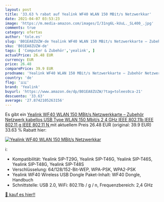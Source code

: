 ```yaml
---
layout: post
title: '33.63 % rabat auf Yealink WF40 WLAN 150 MBit/s Netzwerkkar'
date: 2021-04-07 03:53:23
image: 'https://m.media-amazon.com/images/I/31ng6L-kUuL._SL400_.jpg'
comments: true
category: ofertas
author: 'tole.es'
slug: 'B01EA8ZUZW-de Yealink WF40 WLAN 150 MBit/s Netzwerkkarte – Zubehör...'
sku: 'B01EA8ZUZW-de'
tags: [ 'Computer & Zubehör','yealink', ]
actualPrice: 26.48 EUR
currency: EUR
price: 26.48
comparePrice: 39.9 EUR
prodname: 'Yealink WF40 WLAN 150 MBit/s Netzwerkkarte – Zubehör Netzwerk  kabellos  USB Type  WLAN  150 Mbit/s  2 4 GHz  IEEE 802.11b  IEEE 802.11 g  IEEE 802.11 N '
country: 'de'
flag: '🇩🇪'
brand: 'Yealink'
buyurl: 'https://www.amazon.de/dp/B01EA8ZUZW/?tag=tolees0ca-21'
descuento: '33.63'
average: '27.8742105263156'
---
```


Es gibt ein [Yealink WF40 WLAN 150 MBit/s Netzwerkkarte – Zubehör Netzwerk  kabellos  USB Type  WLAN  150 Mbit/s  2 4 GHz  IEEE 802.11b  IEEE 802.11 g  IEEE 802.11 N ](https://www.amazon.de/dp/B01EA8ZUZW/?tag=tolees0ca-21) mit aktuellem Preis 26.48 EUR (original: 39.9 EUR) 33.63 % Rabatt hier:

[![Yealink WF40 WLAN 150 MBit/s Netzwerkkar](https://m.media-amazon.com/images/I/31ng6L-kUuL._SL400_.jpg)](https://www.amazon.de/dp/B01EA8ZUZW/?tag=tolees0ca-21)

ℹ️:

- Kompatibilität: Yealink SIP-T29G, Yealink SIP-T46G, Yealink SIP-T46S, Yealink SIP-T48G, Yealink SIP-T48S
- Verschlüsselung: 64/128/152-Bit-WEP, WPA-PSK, WPA2-PSK
- Yealink WF40 Wireless USB Dongle Paket-Inhalt: WF40 Dongle, Handbuch
- Schnittstelle: USB 2.0, WiFi: 802.11b / g / n, Frequenzbereich: 2,4 GHz

[🛒 kauf es hier!!](https://www.amazon.de/dp/B01EA8ZUZW/?tag=tolees0ca-21)
